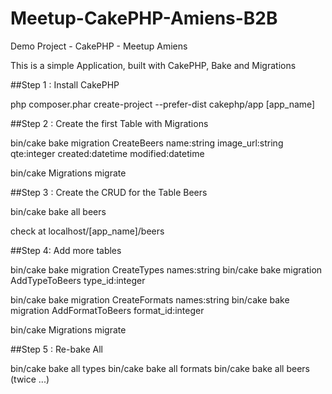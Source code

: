 # Meetup-CakePHP-Amiens-B2B
Demo Project -  CakePHP - Meetup Amiens

This is a simple Application, built with CakePHP, Bake and Migrations

##Step 1 : Install CakePHP

php composer.phar create-project --prefer-dist cakephp/app [app_name]

##Step 2 : Create the first Table with Migrations

bin/cake bake migration CreateBeers name:string image_url:string qte:integer created:datetime modified:datetime

bin/cake Migrations migrate

##Step 3 : Create the CRUD for the Table Beers

bin/cake bake all beers

check at localhost/[app_name]/beers

##Step 4: Add more tables

bin/cake bake migration CreateTypes names:string
bin/cake bake migration AddTypeToBeers type_id:integer

bin/cake bake migration CreateFormats names:string
bin/cake bake migration AddFormatToBeers format_id:integer

bin/cake Migrations migrate

##Step 5 : Re-bake All

bin/cake bake all types
bin/cake bake all formats
bin/cake bake all beers (twice ...)